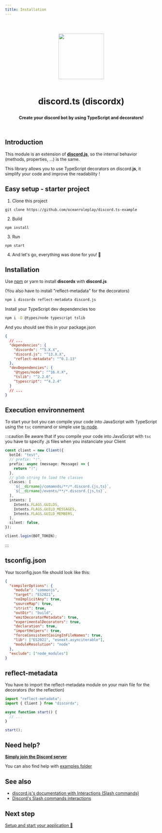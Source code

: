 ```yaml
---
title: Installation
---
```


#

<p align="center">
  <br/>
  <img src="https://i.imgur.com/kSLOEIF.png" width="150px" />
  <br/>
  <br/>
  <h1 align="center">
    <p  align="center">
      discord.ts (discordx)
    </p>
  </h1>
  <p align="center">
    <b>
      Create your discord bot by using TypeScript and decorators!
    </b>
  </p>
  <br/>
</p>

## Introduction

This module is an extension of **[discord.**js**](https://discord.js.org)**, so the internal behavior (methods, properties, ...) is the same.

This library allows you to use TypeScript decorators on discord.**js**, it simplify your code and improve the readability !

## Easy setup - starter project

1. Clone this project

```
git clone https://github.com/oceanroleplay/discord.ts-example
```

2. Build

```
npm install
```

3. Run

```
npm start
```

4. And let's go, everything was done for you! 🚀

## Installation

Use [npm](https://www.npmjs.com/package/discordx) or yarn to install **discordx** with **discord.js**

(You also have to install "reflect-metadata" for the decorators)

```sh
npm i discordx reflect-metadata discord.js
```

Install your TypeScript dev dependencies too

```sh
npm i -D @types/node typescript tslib
```

And you should see this in your package.json

```json
{
  // ...
  "dependencies": {
    "discordx": "^5.X.X",
    "discord.js": "^13.X.X",
    "reflect-metadata": "^0.1.13"
  },
  "devDependencies": {
    "@types/node": "^16.X.X",
    "tslib": "^2.2.0",
    "typescript": "^4.2.4"
  }
  // ...
}
```

## Execution environnement

To start your bot you can compile your code into JavaScript with TypeScript using the `tsc` command or simple use [ts-node](https://www.npmjs.com/package/ts-node).

:::caution
Be aware that if you compile your code into JavaScript with `tsc` you have to specify .js files when you instanciate your Client

```ts
const client = new Client({
  botId: "test",
  // prefix: "!",
  prefix: async (message: Message) => {
    return "!";
  },
  // glob string to load the classes
  classes: [
    `${__dirname}/comamnds/**/*.discord.{js,ts}`,
    `${__dirname}/events/**/*.discord.{js,ts}`,
  ],
  intents: [
    Intents.FLAGS.GUILDS,
    Intents.FLAGS.GUILD_MESSAGES,
    Intents.FLAGS.GUILD_MEMBERS,
  ],
  silent: false,
});

client.login(BOT_TOKEN);
```

:::

## tsconfig.json

Your tsconfig.json file should look like this:

```json
{
  "compilerOptions": {
    "module": "commonjs",
    "target": "ES2021",
    "noImplicitAny": true,
    "sourceMap": true,
    "strict": true,
    "outDir": "build",
    "emitDecoratorMetadata": true,
    "experimentalDecorators": true,
    "declaration": true,
    "importHelpers": true,
    "forceConsistentCasingInFileNames": true,
    "lib": ["ES2021", "esnext.asynciterable"],
    "moduleResolution": "node"
  },
  "exclude": ["node_modules"]
}
```

## reflect-metadata

You have to import the reflect-metadata module on your main file for the decorators (for the reflection)

```ts
import "reflect-metadata";
import { Client } from "discordx";

async function start() {
  // ...
}

start();
```

## Need help?

**[Simply join the Discord server](https://discord.gg/VDjwu8E)**

You can also find help with [examples folder](https://github.com/oceanroleplay/discord.ts/tree/main/examples)

## See also

- [discord.js's documentation with Interactions (Slash commands)](https://discord.js.org/#/docs/main/master/general/welcome)
- [Discord's Slash commands interactions](https://discord.com/developers/docs/interactions/slash-commands)

## Next step

[Setup and start your application 🚀](/docs/general/client)
